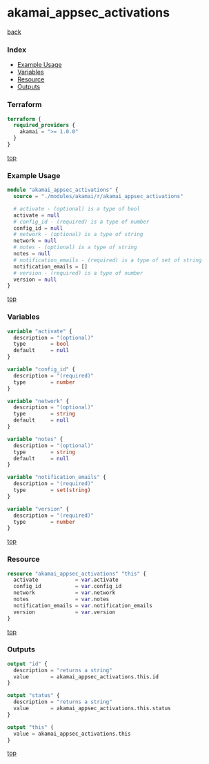 # akamai_appsec_activations

[back](../akamai.md)

### Index

- [Example Usage](#example-usage)
- [Variables](#variables)
- [Resource](#resource)
- [Outputs](#outputs)

### Terraform

```terraform
terraform {
  required_providers {
    akamai = ">= 1.0.0"
  }
}
```

[top](#index)

### Example Usage

```terraform
module "akamai_appsec_activations" {
  source = "./modules/akamai/r/akamai_appsec_activations"

  # activate - (optional) is a type of bool
  activate = null
  # config_id - (required) is a type of number
  config_id = null
  # network - (optional) is a type of string
  network = null
  # notes - (optional) is a type of string
  notes = null
  # notification_emails - (required) is a type of set of string
  notification_emails = []
  # version - (required) is a type of number
  version = null
}
```

[top](#index)

### Variables

```terraform
variable "activate" {
  description = "(optional)"
  type        = bool
  default     = null
}

variable "config_id" {
  description = "(required)"
  type        = number
}

variable "network" {
  description = "(optional)"
  type        = string
  default     = null
}

variable "notes" {
  description = "(optional)"
  type        = string
  default     = null
}

variable "notification_emails" {
  description = "(required)"
  type        = set(string)
}

variable "version" {
  description = "(required)"
  type        = number
}
```

[top](#index)

### Resource

```terraform
resource "akamai_appsec_activations" "this" {
  activate            = var.activate
  config_id           = var.config_id
  network             = var.network
  notes               = var.notes
  notification_emails = var.notification_emails
  version             = var.version
}
```

[top](#index)

### Outputs

```terraform
output "id" {
  description = "returns a string"
  value       = akamai_appsec_activations.this.id
}

output "status" {
  description = "returns a string"
  value       = akamai_appsec_activations.this.status
}

output "this" {
  value = akamai_appsec_activations.this
}
```

[top](#index)